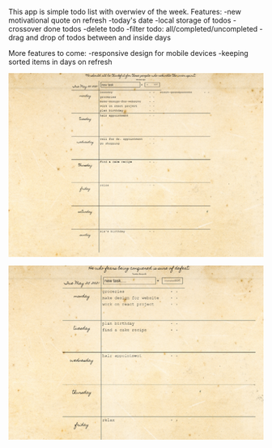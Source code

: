 This app is simple todo list with overwiev of the week.
Features:
-new motivational quote on refresh
-today's date
-local storage of todos
-crossover done todos
-delete todo
-filter todo: all/completed/uncompleted
-drag and drop of todos between and inside days

More features to come:
-responsive design for mobile devices
-keeping sorted items in days on refresh

![img](src/images/photo1.png)

![img](src/images/photo2.png)
